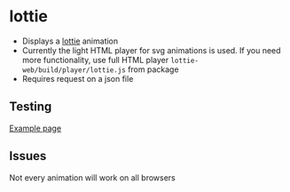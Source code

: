 # lottie

* Displays a [lottie](https://github.com/airbnb/lottie-web/) animation
* Currently the light HTML player for svg animations is used. If you need more functionality, 
use full HTML player `lottie-web/build/player/lottie.js` from package
* Requires request on a json file

## Testing

[Example page](http://localhost:8081/example-patterns)

## Issues

Not every animation will work on all browsers
